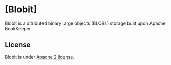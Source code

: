 # [Blobit]

Blobit is a ditributed binary large objects (BLOBs) storage built upon Apache BookKeeper

## License

Blobit is under [Apache 2 license](http://www.apache.org/licenses/LICENSE-2.0.html).
